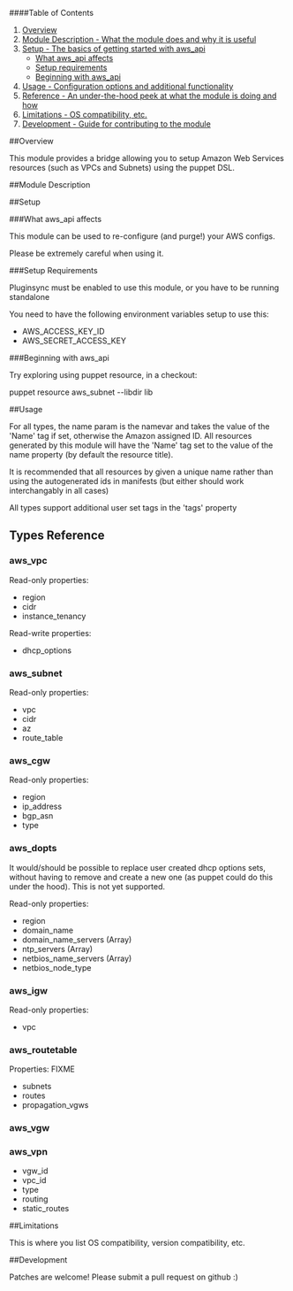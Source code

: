 ####Table of Contents

1. [Overview](#overview)
2. [Module Description - What the module does and why it is useful](#module-description)
3. [Setup - The basics of getting started with aws_api](#setup)
    * [What aws_api affects](#what-aws_api-affects)
    * [Setup requirements](#setup-requirements)
    * [Beginning with aws_api](#beginning-with-aws_api)
4. [Usage - Configuration options and additional functionality](#usage)
5. [Reference - An under-the-hood peek at what the module is doing and how](#reference)
5. [Limitations - OS compatibility, etc.](#limitations)
6. [Development - Guide for contributing to the module](#development)

##Overview

This module provides a bridge allowing you to setup Amazon Web Services resources (such as VPCs and Subnets) using the puppet DSL.

##Module Description

##Setup

###What aws_api affects

This module can be used to re-configure (and purge!) your AWS configs.

Please be extremely careful when using it.

###Setup Requirements

Pluginsync must be enabled to use this module, or you have to be running standalone

You need to have the following environment variables setup to use this:

  * AWS_ACCESS_KEY_ID
  * AWS_SECRET_ACCESS_KEY

###Beginning with aws_api

Try exploring using puppet resource, in a checkout:

  puppet resource aws_subnet --libdir lib

##Usage

For all types, the name param is the namevar and takes the value of the
'Name' tag if set, otherwise the Amazon assigned ID. All resources generated
by this module will have the 'Name' tag set to the value of the name property (by default the resource title).

It is recommended that all resources by given a unique name rather than using
the autogenerated ids in manifests (but either should work interchangably in all cases)

All types support additional user set tags in the 'tags' property

## Types Reference

### aws_vpc

Read-only properties:

 * region
 * cidr
 * instance_tenancy

Read-write properties:

 * dhcp_options

### aws_subnet 

Read-only properties:
  * vpc
  * cidr
  * az
  * route_table

### aws_cgw

Read-only properties:

  * region
  * ip_address
  * bgp_asn
  * type

### aws_dopts

It would/should be possible to replace user created dhcp options sets,
without having to remove and create a new one (as puppet could do this
under the hood). This is not yet supported.

Read-only properties:
  * region
  * domain_name
  * domain_name_servers (Array)
  * ntp_servers (Array)
  * netbios_name_servers (Array)
  * netbios_node_type

### aws_igw

Read-only properties:

  * vpc

### aws_routetable

Properties: FIXME

  * subnets
  * routes
  * propagation_vgws

### aws_vgw

### aws_vpn

  * vgw_id
  * vpc_id
  * type
  * routing
  * static_routes

##Limitations

This is where you list OS compatibility, version compatibility, etc.

##Development

Patches are welcome! Please submit a pull request on github :)


